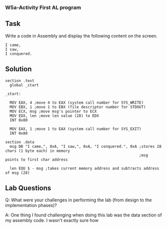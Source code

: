 ### W5a-Activity First AL program

## Task

Write a code in Assembly and display the following content on the screen.

```
I came,
I saw,
I conquered.
```

## Solution

```Assembly
section .text
  global _start

_start:

  MOV EAX, 4 ;move 4 to EAX (system call number for SYS_WRITE)
  MOV EBX, 1 ;move 1 to EBX (file descriptor number for STDOUT)
  MOV ECX, msg ;move msg's pointer to ECX
  MOV EDX, len ;move len value (28) to EDX
  INT 0x80

  MOV EAX, 1 ;move 1 to EAX (system call number for SYS_EXIT)
  INT 0x80

section .data
  msg DB "I came,", 0xA, "I saw,", 0xA, "I conquered.", 0xA ;stores 28 chars (1 byte each) in memory
                                                            ;msg points to first char address

  len EQU $ - msg ;takes current memory address and subtracts address of msg (28)
```

## Lab Questions

Q: What were your challenges in performing the lab (from design to the implementation phases)?

A: One thing I found challenging when doing this lab was the data section of my assembly code. I wasn't exactly sure how
